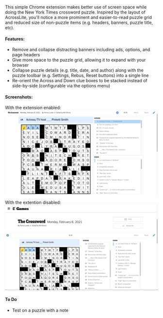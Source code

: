 This simple Chrome extension makes better use of screen space while doing the New York Times crossword puzzle. 
Inspired by the layout of AcrossLite, you'll notice a more prominent and easier-to-read puzzle grid and reduced size of non-puzzle items (e.g. headers, banners, puzzle title, etc). 

#### Features:
+ Remove and collapse distracting banners including ads, options, and page headers
+ Give more space to the puzzle grid, allowing it to expand with your browser
+ Collapse puzzle details (e.g. title, date, and author) along with the puzzle toolbar (e.g. Settings, Rebus, Reset buttons) into a single line
+ Re-orient the Across and Down clue boxes to be stacked instead of side-by-side (configurable via the options menu)

#### Screenshots:

With the extension enabled:
![Extension Enabled](screenshots/extension-enabled.png)

With the extention disabled:
![Extension Disabled](screenshots/extension-disabled.png)

#### To Do
+ Test on a puzzle with a note